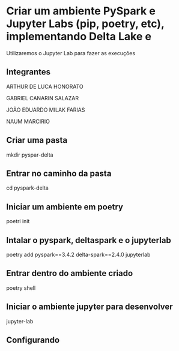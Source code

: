 # Criar um ambiente PySpark e Jupyter Labs (pip, poetry, etc), implementando Delta Lake e
<p>Utilizaremos o Jupyter Lab para fazer as execuções</p>

## Integrantes
<p>ARTHUR DE LUCA HONORATO</p>
<p>GABRIEL CANARIN SALAZAR</p>
<p>JOÃO EDUARDO MILAK FARIAS</p>
<p>NAUM MARCIRIO</p>

## Criar uma pasta
<p>mkdir pyspar-delta</p>

## Entrar no caminho da pasta
<p>cd pyspark-delta</p>

## Iniciar um ambiente em poetry
<p>poetri init</p>

## Intalar o pyspark, deltaspark e o jupyterlab
<p>poetry add pyspark==3.4.2 delta-spark==2.4.0 jupyterlab</p>

## Entrar dentro do ambiente criado
<p>poetry shell</p>

## Iniciar o ambiente jupyter para desenvolver
<p>jupyter-lab</p>

## Configurando

